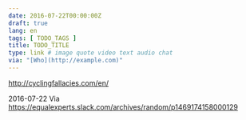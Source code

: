 ```yaml
---
date: 2016-07-22T00:00:00Z
draft: true
lang: en
tags: [ TODO_TAGS ]
title: TODO_TITLE
type: link # image quote video text audio chat
via: "[Who](http://example.com)"
---
```


<http://cyclingfallacies.com/en/>

2016-07-22
Via https://equalexperts.slack.com/archives/random/p1469174158000129


